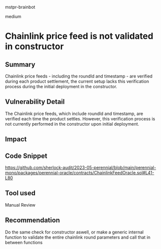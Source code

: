 mstpr-brainbot

medium

# Chainlink price feed is not validated in constructor

## Summary
Chainlink price feeds - including the roundId and timestamp - are verified during each product settlement, the current setup lacks this verification process during the initial deployment in the constructor.
## Vulnerability Detail
The Chainlink price feeds, which include roundId and timestamp, are verified each time the product settles. However, this verification process is not currently performed in the constructor upon initial deployment.
## Impact

## Code Snippet
https://github.com/sherlock-audit/2023-05-perennial/blob/main/perennial-mono/packages/perennial-oracle/contracts/ChainlinkFeedOracle.sol#L41-L80
## Tool used

Manual Review

## Recommendation
Do the same check for constructor aswell, or make a generic internal function to validate the entire chainlink round parameters and call that in between functions
